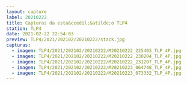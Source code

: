 ```yaml
---
layout: capture
label: 20210222
title: Capturas da esta&ccedil;&atilde;o TLP4
station: TLP4
date: 2021-02-22 22:54:03
preview: TLP4/2021/202102/20210222/stack.jpg
capturas:
  - imagem: TLP4/2021/202102/20210222/M20210222_225403_TLP_4P.jpg
  - imagem: TLP4/2021/202102/20210222/M20210222_230204_TLP_4P.jpg
  - imagem: TLP4/2021/202102/20210222/M20210222_231207_TLP_4P.jpg
  - imagem: TLP4/2021/202102/20210222/M20210223_064748_TLP_4P.jpg
  - imagem: TLP4/2021/202102/20210222/M20210223_073332_TLP_4P.jpg
---
```

